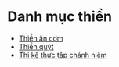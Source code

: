 # Danh mục thiền

- [Thiền ăn cơm](thien_an_com.md)
- [Thiền quýt](thien_quyt.md)
- [Thi kệ thực tập chánh niệm](thi_ke_thuc_tap_chanh_niem.md)